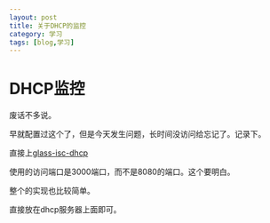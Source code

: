 ```yaml
---
layout: post
title: 关于DHCP的监控
category: 学习
tags: [blog,学习]
---
```


# DHCP监控

废话不多说。

早就配置过这个了，但是今天发生问题，长时间没访问给忘记了。记录下。

直接上[glass-isc-dhcp](https://github.com/Akkadius/glass-isc-dhcp)

使用的访问端口是3000端口，而不是8080的端口。这个要明白。

整个的实现也比较简单。

直接放在dhcp服务器上面即可。

